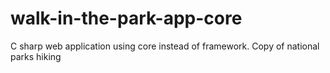 # walk-in-the-park-app-core
C sharp web application using core instead of framework. Copy of national parks hiking
